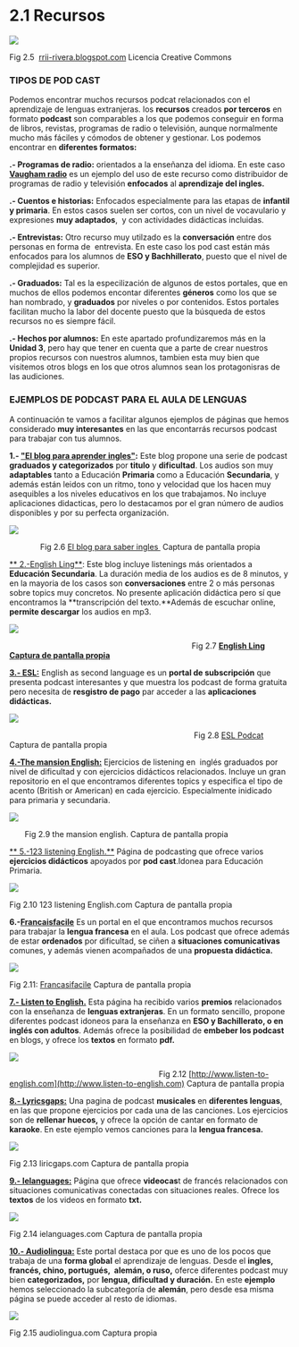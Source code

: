 # 2.1 Recursos


![](img/RECURSOS_AUDIO.jpg)


Fig 2.5  [rrii-rivera.blogspot.com](http://www.google.com/url?sa=i&rct=j&q=&esrc=s&source=images&cd=&cad=rja&docid=yXJH30N8VZOZQM&tbnid=QA5WbnBEyPqv3M:&ved=0CAQQjB0&url=http%3A%2F%2Frrii-rivera.blogspot.com%2F&ei=BAmVUpbbC8baygPT8IDIDA&bvm=bv.57155469,d.d2k&psig=AFQjCNEdvfW7-Uase_hj4ohZX-iWBhWuFg&ust=1385585264106538) Licencia Creative Commons

### TIPOS DE POD CAST

Podemos encontrar muchos recursos podcat relacionados con el aprendizaje de lenguas extranjeras. los **recursos** creados **por terceros** en formato **podcast** son comparables a los que podemos conseguir en forma de libros, revistas, programas de radio o televisión, aunque normalmente mucho más fáciles y cómodos de obtener y gestionar. Los podemos encontrar en **diferentes formatos:**

**.\- Programas de radio:** orientados a la enseñanza del idioma. En este caso [**Vaugham radio**](http://www.vaughanradio.com/reproductor) es un ejemplo del uso de este recurso como distribuidor de programas de radio y televisión **enfocados** al **aprendizaje del ingles.**

**.\- Cuentos e historias:** Enfocados especialmente para las etapas de **infantil y primaria**. En estos casos suelen ser cortos, con un nivel de vocavulario y expresiones **muy adaptados**,  y con actividades didácticas incluidas.

**.\- Entrevistas:** Otro recurso muy utilzado es la **conversación** entre dos personas en forma de  entrevista. En este caso los pod cast están más enfocados para los alumnos de **ESO y Bachhillerato**, puesto que el nivel de complejidad es superior.

**.\- Graduados:** Tal es la especilización de algunos de estos portales, que en muchos de ellos podemos encontar diferentes **géneros** como los que se han nombrado, y **graduados** por niveles o por contenidos. Estos portales facilitan mucho la labor del docente puesto que la búsqueda de estos recursos no es siempre fácil.

**.\- Hechos por alumnos:** En este apartado profundizaremos más en la **Unidad 3**, pero hay que tener en cuenta que a parte de crear nuestros propios recursos con nuestros alumnos, tambien esta muy bien que visitemos otros blogs en los que otros alumnos sean los protagonisras de las audiciones.

### EJEMPLOS DE PODCAST PARA EL AULA DE LENGUAS  

A continuación te vamos a facilitar algunos ejemplos de páginas que hemos considerado **muy interesantes** en las que encontarrás recursos podcast para trabajar con tus alumnos.

**1.- ["El blog para aprender ingles"](http://menuaingles.blogspot.com.es/2011/11/audios-indice.html):** Este blog propone una serie de podcast **graduados y categorizados** por **titulo** y **dificultad**. Los audios son muy **adaptables** tanto a Educación **Primaria** como a Educación **Secundaria**, y además están leidos con un ritmo, tono y velocidad que los hacen muy asequibles a los niveles educativos en los que trabajamos. No incluye aplicaciones didacticas, pero lo destacamos por el gran número de audios disponibles y por su perfecta organización.


![](img/podcastejem1.JPG)


              Fig 2.6 [El blog para saber ingles ](http://menuaingles.blogspot.com.es/2011/11/audios-indice.html) Captura de pantalla propia

[** 2.-English Ling**](http://englishlingq.com/): Este blog incluye listenings más orientados a  **Educación Secundaria**. La duración media de los audios es de 8 minutos, y en la mayoria de los casos son **conversaciones** entre 2 o más personas sobre topics muy concretos. No presente aplicación didáctica pero sí que encontramos la **transcripción del texto.**Además de escuchar online, **permite descargar** los audios en mp3.


![](img/podcastejemplo2.JPG)


                                                                                   Fig 2.7 [**English Ling Captura de pantalla propia**](http://englishlingq.com/)

[**3.- ESL:**](http://www.eslpod.com/website/index_new.html#) English as second language es un **portal de subscripción** que presenta podcast interesantes y que muestra los podcast de forma gratuita pero necesita de **resgistro de pago** par acceder a las **aplicaciones didácticas.**


![](img/eslpodcast.JPG)


                                                                                    Fig 2.8 [ESL Podcat](http://www.eslpod.com/website/index_new.html#) Captura de pantalla propia

[**4.-The mansion English:**](http://www.mansioningles.com/listening00.htm) Ejercicios de listening en  inglés graduados por nivel de dificultad y con ejercicios didácticos relacionados. Incluye un gran repositorio en el que encontramos diferentes topics y especifica el tipo de acento (British or American) en cada ejercicio. Especialmente inidicado para primaria y secundaria.


![](img/la_mansion_de_ingles.JPG)


       Fig 2.9 the mansion english. Captura de pantalla propia

[** 5.-123 listening English.**](http://www.123listening.com/) Página de podcasting que ofrece varios **ejercicios didácticos** apoyados por **pod cast**.Idonea para Educación Primaria.


![](img/123_listenig.JPG)


Fig 2.10 123 listening English.com Captura de pantalla propia

**6.-[Francaisfacile](http://www.podcastfrancaisfacile.com/englishmenu/french-communication-dialogue-daily-life-listen-to-mp3.html)** Es un portal en el que encontramos muchos recursos para trabajar la **lengua francesa** en el aula. Los podcast que ofrece además de estar **ordenados** por dificultad, se ciñen a **situaciones comunicativas** comunes, y además vienen acompañados de una **propuesta didáctica.**


![](img/podcastfrances.JPG)


Fig 2.11: [Francasifacile](http://www.podcastfrancaisfacile.com/englishmenu/french-communication-dialogue-daily-life-listen-to-mp3.html) Captura de pantalla propia

[**7.- Listen to English.**](http://www.listen-to-english.com/index.php) Esta página ha recibido varios **premios** relacionados con la enseñanza de **lenguas extranjeras**. En un formato sencillo, propone diferentes podcast idoneos para la enseñanza en **ESO y Bachillerato, o en inglés con adultos**. Además ofrece la posibilidad de **embeber los podcast** en blogs, y ofrece los **textos** en formato **pdf.**


![](img/listemtoenglish.JPG)


                                                                    Fig 2.12 [http://www.listen-to-english.com](http://www.listen-to-english.com) Captura de pantalla propia

[**8.- Lyricsgaps:**](http://es.lyricsgaps.com/exercises/filter/language/fr/) Una pagina de podcast **musicales** en **diferentes lenguas**, en las que propone ejercicios por cada una de las canciones. Los ejercicios son de **rellenar huecos,** y ofrece la opción de cantar en formato de **karaoke**. En este ejemplo vemos canciones para la **lengua francesa.**


![](img/liric_gaps.JPG)


Fig 2.13 liricgaps.com Captura de pantalla propia

**[9.- Ielanguages:](http://ielanguages.com/frenchlistening.html)** Página que ofrece **videocas**t de francés relacionados con situaciones comunicativas conectadas con situaciones reales. Ofrece los **textos** de los videos en formato **txt.**


![](img/ielanguages.JPG)


Fig 2.14 ielanguages.com Captura de pantalla propia

[**10.- Audiolingua:**](http://www.audio-lingua.eu/spip.php?rubrique3&lang=fr) Este portal destaca por que es uno de los pocos que trabaja de una **forma global** el aprendizaje de lenguas. Desde el **ingles, francés, chino, portugués,  alemán, o ruso,** oferce diferentes podcast muy bien **categorizados,** por **lengua, dificultad y duración.** En este **ejemplo** hemos seleccionado la subcategoría de **alemán**, pero desde esa misma página se puede acceder al resto de idiomas.


![](img/audiolingua.JPG)


Fig 2.15 audiolingua.com Captura propia

